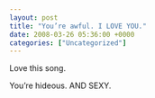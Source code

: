 ```yaml
---
layout: post
title: "You’re awful. I LOVE YOU."
date: 2008-03-26 05:36:00 +0000
categories: ["Uncategorized"]
---
```


Love this song.

You’re hideous. AND SEXY.